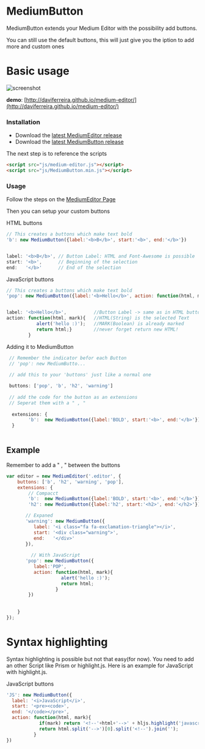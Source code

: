 # MediumButton
MediumButton extends your Medium Editor with the possibility add buttons.

You can still use the default buttons, this will just give you the iption to add more and custom ones

# Basic usage

![screenshot](https://raw.github.com/daviferreira/medium-editor/master/demo/img/medium-editor.jpg)

__demo__: [http://daviferreira.github.io/medium-editor/](http://daviferreira.github.io/medium-editor/)

### Installation

* Download the [latest MediumEditor release](https://github.com/daviferreira/medium-editor/releases) 
* Download the [latest MediumButton release](https://github.com/daviferreira/medium-editor/releases) 

The next step is to reference the scripts

```html
<script src="js/medium-editor.js"></script>
<script src="js/MediumButton.min.js"></script>
```

### Usage

Follow the steps on the [MediumEditor Page](https://github.com/daviferreira/medium-editor)

Then you can setup your custom buttons

HTML buttons
```javascript
// This creates a buttons which make text bold
'b': new MediumButton({label:'<b>B</b>', start:'<b>', end:'</b>'})


label: '<b>B</b>', // Button Label: HTML and Font-Awesome is possible  
start: '<b>',      // Beginning of the selection 
end:   '</b>'      // End of the selection 

```

JavaScript buttons
```javascript
// This creates a buttons which make text bold
'pop': new MediumButton({label:'<b>Hello</b>', action: function(html, mark){alert('hello'); return html;}})


label: '<b>Hello</b>',          //Button Label -> same as in HTML button 
action: function(html, mark){   //HTML(String) is the selected Text
           alert('hello :)');   //MARK(Boolean) is already marked
           return html;}        //never forget return new HTML!
        }						  

```

Adding it to MediumButton
```javascript
 // Remember the indicator befor each Button
 // 'pop': new MediumButto...
 
 // add this to your 'buttons' just like a normal one

 buttons: ['pop', 'b', 'h2', 'warning']
 
 // add the code for the button as an extensions
 // Seperat them with a " , "
 
  extensions: {
        'b':  new MediumButton({label:'BOLD', start:'<b>', end:'</b>'}),
  }     
 
```
## Example

Remember to add a " , " between the buttons

```javascript
var editor = new MediumEditor('.editor', {
    buttons: ['b', 'h2', 'warning', 'pop'],
    extensions: {
        // Compacct
        'b':  new MediumButton({label:'BOLD', start:'<b>', end:'</b>'}),
        'h2': new MediumButton({label:'h2', start:'<h2>', end:'</h2>'}),

       // Expaned
       'warning': new MediumButton({
          label: '<i class="fa fa-exclamation-triangle"></i>',
          start: '<div class="warning">',
          end:   '</div>'
       }),
	   
	     // With JavaScript
       'pop': new MediumButton({
          label:'POP', 
          action: function(html, mark){
                    alert('hello :)'); 
                    return html; 
                  }
        })
        
        
    }
});

```


# Syntax highlighting

Syntax highlighting is possible but not that easy(for now). You need to add an other Script like Prism or highlight.js. Here is an example for JavaScript with highlight.js.

JavaScript buttons
```javascript
'JS': new MediumButton({
  label: '<i>JavaScript</i>',
  start: '<pre><code>',
  end: '</code></pre>',
  action: function(html, mark){
            if(mark) return '<!--'+html+'-->' + hljs.highlight('javascript', html.substring(3, html.length - 4).replace(/<\/p><p>/g, "\n").replace(/</g, "<").replace(/>/g, ">")).value;
            return html.split('-->')[0].split('<!--').join('');
          }
})
```
